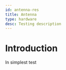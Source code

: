 ```yaml
---
id: antenna-res
title: Antenna
type: hardware
desc: Testing description
---
```


# Introduction

In simplest test
